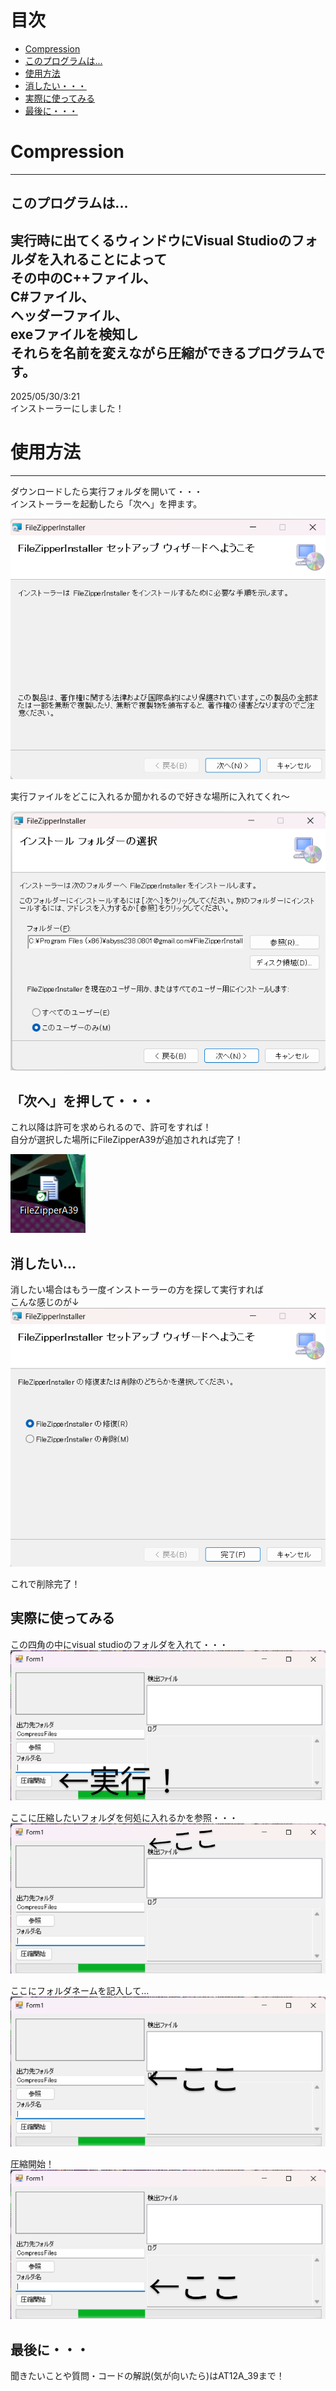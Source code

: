 # 目次

* [Compression](#Compression)  
* [このプログラムは...](#このプログラムは)
* [使用方法](#使用方法)
* [消したい・・・](#消したい)
* [実際に使ってみる](#実際に使ってみる)
* [最後に・・・](#最後に)


# Compression  
---
## このプログラムは...  
実行時に出てくるウィンドウにVisual Studioのフォルダを入れることによって  
その中のC++ファイル、  
C#ファイル、  
ヘッダーファイル、  
exeファイルを検知し  
それらを名前を変えながら圧縮ができるプログラムです。  
---
2025/05/30/3:21  
インストーラーにしました！

# 使用方法  
---
ダウンロードしたら実行フォルダを開いて・・・  
インストーラーを起動したら「次へ」を押ます。  
  
![え？写真データがないって？そりゃないぜ...。まじで？作成者に連絡を！](写真達/FileZipApplicationImage1.png)  
  
    
実行ファイルをどこに入れるか聞かれるので好きな場所に入れてくれ～    
  
![この文字が見える人は作成者に連絡を！写真データが無いようだ・・・](写真達/FileZipApplicationImage2.png)  
   
    
## 「次へ」を押して・・・  
これ以降は許可を求められるので、許可をすれば！  
自分が選択した場所にFileZipperA39が追加されれば完了！  
  
![写真がないっぽいので作成者に連絡してください。](写真達/FileZipApplicationImage3.png)  
  
    
## 消したい...
消したい場合はもう一度インストーラーの方を探して実行すれば  
こんな感じのが↓  
![写真がないっぽいので作成者に連絡してください。](写真達/FileZipApplicationImage4.png)  
  
これで削除完了！  
  
  
## 実際に使ってみる
この四角の中にvisual studioのフォルダを入れて・・・  
![写真がないのぜ！](写真達/FileZipApplicationImage5.png)  
  
ここに圧縮したいフォルダを何処に入れるかを参照・・・  
![写真がないのぜ！](写真達/FileZipApplicationImage6.png)  
  
  
ここにフォルダネームを記入して…  
![写真がないのぜ！](写真達/FileZipApplicationImage7.png)  
  
  
圧縮開始！  
![写真がないのぜ！](写真達/FileZipApplicationImage8.png)  
  
  
## 最後に・・・  
聞きたいことや質問・コードの解説(気が向いたら)はAT12A_39まで！




  

